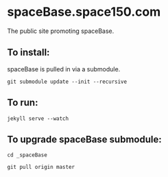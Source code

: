 spaceBase.space150.com
======================

The public site promoting spaceBase.


## To install:

spaceBase is pulled in via a submodule.

`git submodule update --init --recursive`

## To run:

`jekyll serve --watch`



## To upgrade spaceBase submodule:

`cd _spaceBase`

`git pull origin master`
